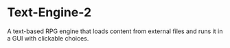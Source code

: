 # Text-Engine-2
A text-based RPG engine that loads content from external files and runs it in a GUI with clickable choices.
